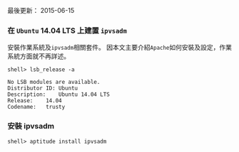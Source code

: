 最後更新： 2015-06-15               




### 在 `Ubuntu` 14.04 LTS 上建置 `ipvsadm`

安裝作業系統及`ipvsadm`相關套件。
因本文主要介紹`Apache`如何安裝及設定，作業系統方面就不再詳述。

```console
shell> lsb_release -a
```
```
No LSB modules are available.
Distributor ID:	Ubuntu
Description:	Ubuntu 14.04 LTS
Release:	14.04
Codename:	trusty
```
### 安裝 ipvsadm 
```console
shell> aptitude install ipvsadm
```
